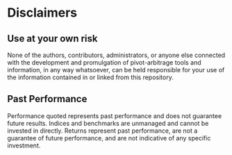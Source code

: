 # Disclaimers

## Use at your own risk

None of the authors, contributors, administrators, or anyone else connected 
with the development and promulgation of pivot-arbitrage tools and information, 
in any way whatsoever, can be held responsible for your use of the information 
contained in or linked from this repository.

## Past Performance

Performance quoted represents past performance and does not guarantee future 
results. Indices and benchmarks are unmanaged and cannot be invested in 
directly. Returns represent past performance, are not a guarantee of future 
performance, and are not indicative of any specific investment.
